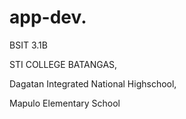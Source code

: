 # app-dev.

BSIT 3.1B

STI COLLEGE BATANGAS, 

Dagatan Integrated National Highschool,

Mapulo Elementary School

